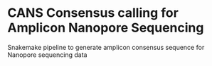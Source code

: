 # CANS **C**onsensus calling for **A**mplicon **N**anopore **S**equencing
Snakemake pipeline to generate amplicon consensus sequence for Nanopore sequencing data
